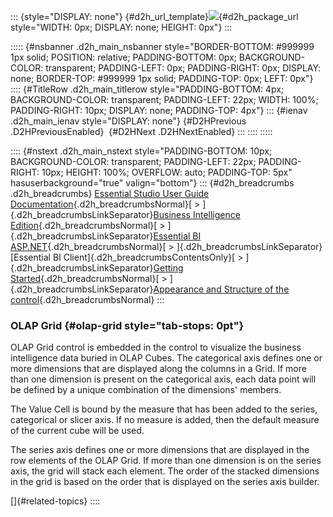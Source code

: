 ::: {style="DISPLAY: none"}
[](ms-xhelp:///?Id=d2h_url_template){#d2h_url_template}![](!package_url!){#d2h_package_url style="WIDTH: 0px; DISPLAY: none; HEIGHT: 0px"}
:::

::::: {#nsbanner .d2h_main_nsbanner style="BORDER-BOTTOM: #999999 1px solid; POSITION: relative; PADDING-BOTTOM: 0px; BACKGROUND-COLOR: transparent; PADDING-LEFT: 0px; PADDING-RIGHT: 0px; DISPLAY: none; BORDER-TOP: #999999 1px solid; PADDING-TOP: 0px; LEFT: 0px"}
:::: {#TitleRow .d2h_main_titlerow style="PADDING-BOTTOM: 4px; BACKGROUND-COLOR: transparent; PADDING-LEFT: 22px; WIDTH: 100%; PADDING-RIGHT: 10px; DISPLAY: none; PADDING-TOP: 4px"}
::: {#ienav .d2h_main_ienav style="DISPLAY: none"}
[](ms-xhelp:///?Id=1b697581-1556-4cf5-934c-1b7cd4f31009){#D2HPrevious .D2HPreviousEnabled}  [](ms-xhelp:///?Id=c7502303-c3ec-4f1b-a258-87e222b2a09e){#D2HNext .D2HNextEnabled}
:::
::::
:::::

:::: {#nstext .d2h_main_nstext style="PADDING-BOTTOM: 10px; BACKGROUND-COLOR: transparent; PADDING-LEFT: 22px; PADDING-RIGHT: 10px; HEIGHT: 100%; OVERFLOW: auto; PADDING-TOP: 5px" hasuserbackground="true" valign="bottom"}
::: {#d2h_breadcrumbs .d2h_breadcrumbs}
[Essential Studio User Guide Documentation](ms-xhelp:///?Id=12457748-09e3-4d74-a240-8e049cedf030){.d2h_breadcrumbsNormal}[ \> ]{.d2h_breadcrumbsLinkSeparator}[Business Intelligence Edition](ms-xhelp:///?Id=fdf33dd8-62b2-47b9-ad7b-fc50e590bca5){.d2h_breadcrumbsNormal}[ \> ]{.d2h_breadcrumbsLinkSeparator}[Essential BI ASP.NET](ms-xhelp:///?Id=99c6694e-59c3-4c59-abb5-ce9ce9a948bc){.d2h_breadcrumbsNormal}[ \> ]{.d2h_breadcrumbsLinkSeparator}[Essential BI Client]{.d2h_breadcrumbsContentsOnly}[ \> ]{.d2h_breadcrumbsLinkSeparator}[Getting Started](ms-xhelp:///?Id=d67227c0-bba2-4943-acc1-d5c64f70f90b){.d2h_breadcrumbsNormal}[ \> ]{.d2h_breadcrumbsLinkSeparator}[Appearance and Structure of the control](ms-xhelp:///?Id=5eefc693-d23d-481b-92b8-6a7d9ff5439b){.d2h_breadcrumbsNormal}
:::

### OLAP Grid {#olap-grid style="tab-stops: 0pt"}

OLAP Grid control is embedded in the control to visualize the business intelligence data buried in OLAP Cubes. The categorical axis defines one or more dimensions that are displayed along the columns in a Grid. If more than one dimension is present on the categorical axis, each data point will be defined by a unique combination of the dimensions\' members.

The Value Cell is bound by the measure that has been added to the series, categorical or slicer axis. If no measure is added, then the default measure of the current cube will be used.

The series axis defines one or more dimensions that are displayed in the row elements of the OLAP Grid. If more than one dimension is on the series axis, the grid will stack each element. The order of the stacked dimensions in the grid is based on the order that is displayed on the series axis builder.

[]{#related-topics}
::::
